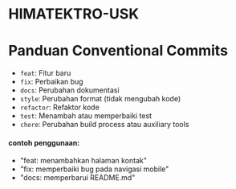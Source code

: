 # HIMATEKTRO-USK
 
 
# Panduan Conventional Commits

* `feat`: Fitur baru
* `fix`: Perbaikan bug
* `docs`: Perubahan dokumentasi
* `style`: Perubahan format (tidak mengubah kode)
* `refactor`: Refaktor kode
* `test`: Menambah atau memperbaiki test
* `chore`: Perubahan build process atau auxiliary tools

#### contoh penggunaan:
 - "feat: menambahkan halaman kontak"
 - "fix: memperbaiki bug pada navigasi mobile"
 - "docs: memperbarui README.md"
 